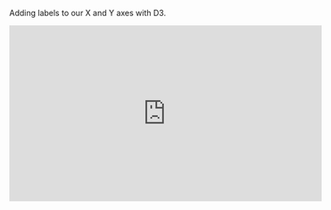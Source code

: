 Adding labels to our X and Y axes with D3.

<iframe width="560" height="315" src="https://www.youtube-nocookie.com/embed/tO_S8-EdTAA?si=x10B-DvOeDlT8G5h" title="YouTube video player" frameborder="0" allow="accelerometer; autoplay; clipboard-write; encrypted-media; gyroscope; picture-in-picture; web-share" allowfullscreen></iframe>
 